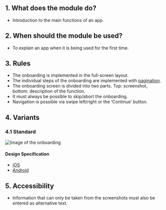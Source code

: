 ## 1. What does the module do? 
*   Introduction to the main functions of an app.

## 2. When should the module be used? 
*   To explain an app when it is being used for the first time.

## 3. Rules 
*   The onboarding is implemented in the full-screen layout. 
*   The individual steps of the onboarding are implemented with [pagination](https://digital.sbb.ch/en/mobile/modules/pagination). 
*   The onboarding screen is divided into two parts. Top: screenshot, bottom: description of the function. 
*   It must always be possible to skip/abort the onboarding. 
*   Navigation is possible via swipe left/right or the ‘Continue’ button.

## 4. Variants 
### 4.1 Standard
![Image of the onboarding](https://raw.githubusercontent.com/sbb-design-systems/design-system-mobile-documentation/doku-update/documentation/modules/onboarding/images/MM14.png 'class: image')

#### Design Specification
*   [iOS](https://sbb.invisionapp.com/d/main#/console/14051805/322943575/inspect)
*   [Android](https://sbb.invisionapp.com/d/main#/console/14051805/322943576/inspect)

## 5. Accessibility
*   Information that can only be taken from the screenshots must also be entered as alternative text.

